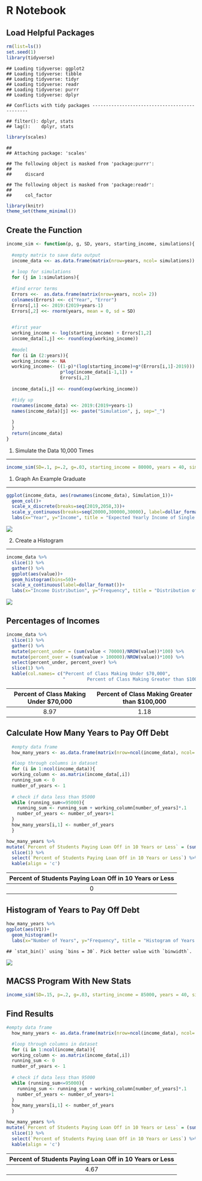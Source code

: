 R Notebook
================

Load Helpful Packages
---------------------

``` r
rm(list=ls())
set.seed(1)
library(tidyverse)
```

    ## Loading tidyverse: ggplot2
    ## Loading tidyverse: tibble
    ## Loading tidyverse: tidyr
    ## Loading tidyverse: readr
    ## Loading tidyverse: purrr
    ## Loading tidyverse: dplyr

    ## Conflicts with tidy packages ----------------------------------------------

    ## filter(): dplyr, stats
    ## lag():    dplyr, stats

``` r
library(scales)
```

    ## 
    ## Attaching package: 'scales'

    ## The following object is masked from 'package:purrr':
    ## 
    ##     discard

    ## The following object is masked from 'package:readr':
    ## 
    ##     col_factor

``` r
library(knitr)
theme_set(theme_minimal())
```

Create the Function
-------------------

``` r
income_sim <- function(p, g, SD, years, starting_income, simulations){
  
  #empty matrix to save data output
  income_data <<- as.data.frame(matrix(nrow=years, ncol= simulations))
  
  # loop for simulations
  for (j in 1:simulations){
  
  #find error terms
  Errors <<-  as.data.frame(matrix(nrow=years, ncol= 2))
  colnames(Errors) <<- c("Year", "Error")
  Errors[,1] <<- 2019:(2019+years-1)
  Errors[,2] <<- rnorm(years, mean = 0, sd = SD)

  
  #first year
  working_income <- log(starting_income) + Errors[1,2]
  income_data[1,j] <<- round(exp(working_income))
  
  #model
  for (i in (2:years)){
  working_income <- NA
  working_income<- ((1-p)*(log(starting_income)+g*(Errors[i,1]-2019))) + 
                    p*log(income_data[i-1,1]) + 
                    Errors[i,2]
  
  income_data[i,j] <<- round(exp(working_income))

  #tidy up
  rownames(income_data) <<- 2019:(2019+years-1)
  names(income_data)[j] <<- paste("Simulation", j, sep="_")
  
  }
  }
  return(income_data)
}
```

1. Simulate the Data 10,000 Times
---------------------------------

``` r
income_sim(SD=.1, p=.2, g=.03, starting_income = 80000, years = 40, simulations = 10000)
```

1. Graph An Example Graduate
----------------------------

``` r
ggplot(income_data, aes(rownames(income_data), Simulation_1))+
  geom_col()+
  scale_x_discrete(breaks=seq(2019,2058,3))+
  scale_y_continuous(breaks=seq(20000,300000,30000), label=dollar_format())+
  labs(x="Year", y="Income", title = "Expected Yearly Income of Single MACSS Graduate")
```

![](Simulation_HW_files/figure-markdown_github-ascii_identifiers/unnamed-chunk-1-1.png)

2. Create a Histogram
---------------------

``` r
income_data %>%
  slice(1) %>%
  gather() %>% 
  ggplot(aes(value))+
  geom_histogram(bins=50)+ 
  scale_x_continuous(label=dollar_format())+
  labs(x="Income Distribution", y="Frequency", title = "Distribution of MACSS Graduate Incomes")
```

![](Simulation_HW_files/figure-markdown_github-ascii_identifiers/unnamed-chunk-2-1.png)

Percentages of Incomes
----------------------

``` r
income_data %>%
  slice(1) %>%
  gather() %>% 
  mutate(percent_under = (sum(value < 70000)/NROW(value))*100) %>% 
  mutate(percent_over = (sum(value > 100000)/NROW(value))*100) %>% 
  select(percent_under, percent_over) %>% 
  slice(1) %>%
  kable(col.names= c("Percent of Class Making Under $70,000", 
                     "        Percent of Class Making Greater than $100,000"), align = 'c')
```

| Percent of Class Making Under $70,000 | Percent of Class Making Greater than $100,000 |
|:-------------------------------------:|:---------------------------------------------:|
|                  8.97                 |                      1.18                     |

Calculate How Many Years to Pay Off Debt
----------------------------------------

``` r
  #empty data frame
  how_many_years <- as.data.frame(matrix(nrow=ncol(income_data), ncol= 1))

  #loop through columns in dataset
  for (i in 1:ncol(income_data)){
  working_column <- as.matrix(income_data[,i])
  running_sum <- 0
  number_of_years <- 1
  
  # check if data less than 95000
  while (running_sum<=95000){
    running_sum <- running_sum + working_column[number_of_years]*.1
    number_of_years <- number_of_years+1
  }
  how_many_years[i,1] <- number_of_years
  }

how_many_years %>%
mutate(`Percent of Students Paying Loan Off in 10 Years or Less` = (sum(V1<=10)/NROW(V1))*100) %>%
  slice(1) %>% 
  select(`Percent of Students Paying Loan Off in 10 Years or Less`) %>% 
  kable(align = 'c')
```

| Percent of Students Paying Loan Off in 10 Years or Less |
|:-------------------------------------------------------:|
|                            0                            |

Histogram of Years to Pay Off Debt
----------------------------------

``` r
how_many_years %>% 
ggplot(aes(V1))+
  geom_histogram()+
  labs(x="Number of Years", y="Frequency", title = "Histogram of Years to Pay Off Debt")
```

    ## `stat_bin()` using `bins = 30`. Pick better value with `binwidth`.

![](Simulation_HW_files/figure-markdown_github-ascii_identifiers/View_Debt-1.png)

MACSS Program With New Stats
----------------------------

``` r
income_sim(SD=.15, p=.2, g=.03, starting_income = 85000, years = 40, simulations = 10000)
```

Find Results
------------

``` r
#empty data frame
  how_many_years <- as.data.frame(matrix(nrow=ncol(income_data), ncol= 1))

  #loop through columns in dataset
  for (i in 1:ncol(income_data)){
  working_column <- as.matrix(income_data[,i])
  running_sum <- 0
  number_of_years <- 1
  
  # check if data less than 95000
  while (running_sum<=95000){
    running_sum <- running_sum + working_column[number_of_years]*.1
    number_of_years <- number_of_years+1
  }
  how_many_years[i,1] <- number_of_years
  }

how_many_years %>%
mutate(`Percent of Students Paying Loan Off in 10 Years or Less` = (sum(V1<=10)/NROW(V1))*100) %>%
  slice(1) %>% 
  select(`Percent of Students Paying Loan Off in 10 Years or Less`) %>% 
  kable(align = 'c')
```

| Percent of Students Paying Loan Off in 10 Years or Less |
|:-------------------------------------------------------:|
|                           4.67                          |
